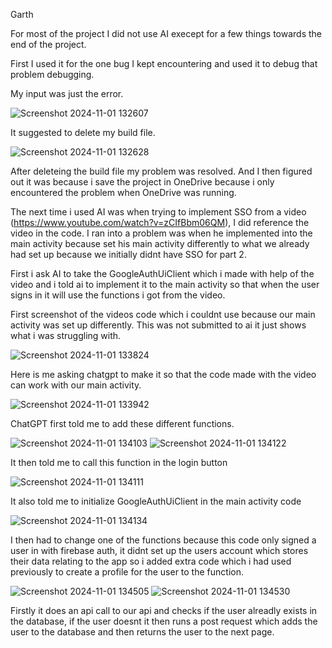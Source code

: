 Garth

For most of the project I did not use AI execept for a few things towards the end of the project. 

First I used it for the one bug I kept encountering and used it to debug that problem debugging.

My input was just the error.

![Screenshot 2024-11-01 132607](https://github.com/user-attachments/assets/5f0446b5-c7ca-4e88-ae3b-2394db3b5bd1)

It suggested to delete my build file.

![Screenshot 2024-11-01 132628](https://github.com/user-attachments/assets/2553629a-85fd-419e-acc2-c3840b4f792a)

After deleteing the build file my problem was resolved. And I then figured out it was because i save the project in OneDrive because i only encountered the problem when OneDrive was running.

The next time i used AI was when trying to implement SSO from a video (https://www.youtube.com/watch?v=zCIfBbm06QM), I did reference the video in the code. I ran into a problem was when he implemented into the main activity because set his main activity differently to what we already had set up because we initially didnt have SSO for part 2. 

First i ask AI to take the GoogleAuthUiClient which i made with help of the video and i told ai to implement it to the main activity so that when the user signs in it will use the functions i got from the video.

First screenshot of the videos code which i couldnt use because our main activity was set up differently. This was not submitted to ai it just shows what i was struggling with.

![Screenshot 2024-11-01 133824](https://github.com/user-attachments/assets/ccde3f75-4705-4ad8-bf7f-73d2e66d6bbb)


Here is me asking chatgpt to make it so that the code made with the video can work with our main activity.

![Screenshot 2024-11-01 133942](https://github.com/user-attachments/assets/9a1a8674-b69f-4f3a-9550-068865f07097)


ChatGPT first told me to add these different functions.

![Screenshot 2024-11-01 134103](https://github.com/user-attachments/assets/c329ca5e-bcc4-42f8-a47a-5451f811b2d3)
![Screenshot 2024-11-01 134122](https://github.com/user-attachments/assets/ead0cf4e-fc1f-4a45-b389-7c6b0bc49f11)


It then told me to call this function in the login button 

![Screenshot 2024-11-01 134111](https://github.com/user-attachments/assets/b7580403-22a9-4fd2-b3c6-5f09b149a266)

It also told me to initialize GoogleAuthUiClient in the main activity code

![Screenshot 2024-11-01 134134](https://github.com/user-attachments/assets/08a8e42b-0419-4827-8cc9-f3b608aca02d)

I then had to change one of the functions because this code only signed a user in with firebase auth, it didnt set up the users account which stores their data relating to the app so i added extra code which i had used previously to create a profile for the user to the function.

![Screenshot 2024-11-01 134505](https://github.com/user-attachments/assets/4eb94292-066a-4224-a5c3-99c23ace9064)
![Screenshot 2024-11-01 134530](https://github.com/user-attachments/assets/5e15ebcf-cb70-4e4a-9766-c569abe2a48a)

Firstly it does an api call to our api and checks if the user alreadly exists in the database, if the user doesnt it then runs a post request which adds the user to the database and then returns the user to the next page.
